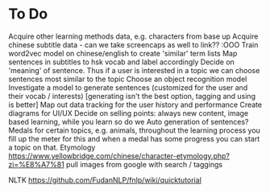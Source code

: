 # To Do
Acquire other learning methods data, e.g. characters from base up
Acquire chinese subtitle data - can we take screencaps as well to link?? :OOO
Train word2vec model on chinese/english to create 'similar' term lists
Map sentences in subtitles to hsk vocab and label accordingly
Decide on 'meaning' of sentence. Thus if a user is interested in a topic we can choose sentences most similar to the topic
Choose an object recognition model
Investigate a model to generate sentences (customized for the user and their vocab / interests) [generating isn't the best option, tagging and using is better]
Map out data tracking for the user history and performance
Create diagrams for UI/UX
Decide on selling points: always new content, image based learning, while you learn so do we
Auto generation of sentences?
Medals for certain topics, e.g. animals, throughout the learning process you fill up the meter for this and when a medal has some progress you can start a topic on that.
Etymology https://www.yellowbridge.com/chinese/character-etymology.php?zi=%E8%A7%81
pull images from google with search / taggings

NLTK
https://github.com/FudanNLP/fnlp/wiki/quicktutorial
